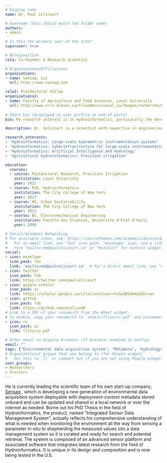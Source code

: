 ```yaml
---
# Display name
name: Dr. Paul Celicourt

# Username (this should match the folder name)
authors:
- admin

# Is this the primary user of the site?
superuser: true

# Role/position
role: Co-Founder & Research Scientist

# Organizations/Affiliations
organizations:
- name: Sensaq, LLC
  url: http://www.sensaq.com

role2: Postdoctoral Fellow
organizations2:
- name: Faculty of Agriculture and Food Sciences, Laval University
  url: http://www.vrrc.ulaval.ca/fileadmin/ulaval_ca/Images/recherche/bd/chercheur/fac/dept/04103.html
  
# Short bio (displayed in user profile at end of posts)
bio: My research interest is in Hydroinformatics, particularly the development and application of hardware and software technologies that resolve the chronic schematic, syntactic and semantic heterogeneities in earth sciences data sources.

description: Dr. Celicourt is a scientist with expertise in engineering informatics and its applications to earth sciences, especially hydrology (i.e., Hydroinformatics). His research interest is in the development and application of hardware and software technologies for environmental conditions monitoring that resolve the chronic schematic, syntactic and semantic heterogeneities in earth sciences data sources. He has recently developed an interest in Artificial Intelligence (Computer Vision and Natural Language Processing) to develop advanced technologies to support the understanding of hydrological processes in urban environment and the production of machine-actionable data for decision-making, in disaster management and precision agriculture (Agricultural hydroinformatics) for example. He is conducting postdoctoral research to optimize the water footprint of cranberry production in the Quebec province in Canada under the supervision of Drs. Silvio Jose Gumiere and Alain Rousseau.

research_interests:
- 'Hydroinformatics: Large-scale hydrometric instrumentation systems'
- 'Hydroinformatics: Cyberinfrastructure for large-scale instrumentation systems'
- 'Hydroinformatics: Artificial Intelligence and Hydrology'
- 'Agricultural hydroinformatics: Precision irrigation'

education:
  courses:
  - course: Postdoctoral Research, Precision Irrigation
    institution: Laval University
    year: 2021 
  - course: PhD, Hydroinformatics
    institution: The City College of New York
    year: 2017
  - course: MS, Urban Sustainability
    institution: The City College of New York
    year: 2011
  - course: BS, Electromechanical Engineering
    institution: Faculte des Sciences, Universite d'Etat d'Haiti
    year: 2009

# Social/Academic Networking
# For available icons, see: https://sourcethemes.com/academic/docs/widgets/#icons
#   For an email link, use "fas" icon pack, "envelope" icon, and a link in the
#   form "mailto:me@paulcelicourt.ca" or "#contact" for contact widget.
social:
- icon: envelope
  icon_pack: fas
  link: 'mailto:me@paulcelicourt.ca'  # For a direct email link, use "mailto:test@example.org".
- icon: twitter
  icon_pack: fab
  link: https://twitter.com/paulcelicourt
- icon: google-scholar
  icon_pack: ai
  link: https://scholar.google.ca/citations?user=YsSw3BIAAAAJ&hl=en
- icon: github
  icon_pack: fab
  link: https://github.com/pcelico00
# Link to a PDF of your resume/CV from the About widget.
# To enable, copy your resume/CV to `static/files/cv.pdf` and uncomment the lines below.  
- icon: cv
  icon_pack: ai
  link: files/cv.pdf

# Enter email to display Gravatar (if Gravatar enabled in Config)
email: ""
tags: ["Environmental data acquisition system", "Metadata", "Hydrology","Hydroinformatics", "Sensors"]  
# Organizational groups that you belong to (for People widget)
#   Set this to `[]` or comment out if you are not using People widget.  
user_groups:
- Researchers
- Visitors
---
```


He is currently leading the scientific team of his own start-up company, [Sensaq](http://www.sensaq.com) , which is developing a new generation of environmental data acquisition system deployable with deployment-context metadata stored onboard and can be updated and shared in a local network or over the internet as needed. Borne out his PhD Thesis in the field of Hydroinformatics, the product, named "Integrated Sensor Data Management System", actually reflects his comprehensive understanding of what is needed when monitoring the environment all the way from sensing a parameter in-situ to shepherding the measured values into a data management system so it is curated and ready for search and potential retrieval. The system is composed of an advanced sensor platform and associated software that integrates latest research from the field of Hydroinformatics. It is unique in its design and composition and is now being tested in the U.S.
